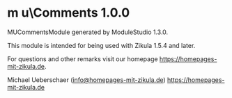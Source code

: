 # m u\Comments 1.0.0

MUCommentsModule generated by ModuleStudio 1.3.0.

This module is intended for being used with Zikula 1.5.4 and later.

For questions and other remarks visit our homepage https://homepages-mit-zikula.de.

Michael Ueberschaer (info@homepages-mit-zikula.de)
https://homepages-mit-zikula.de
